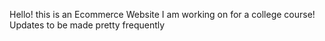 Hello! this is an Ecommerce Website I am working on for a college course! Updates to be made pretty frequently

